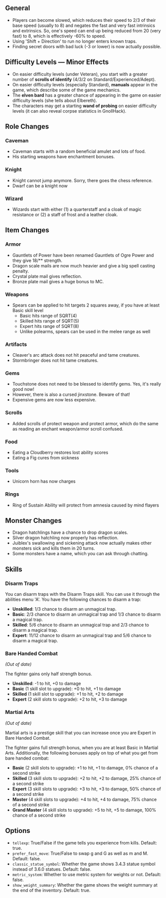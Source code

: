 ## General
* Players can become slowed, which reduces their speed to 2/3 of their base speed (usually to 8) and negates the fast and very fast intrinsics and extrinsics. So, one's speed can end up being reduced from 20 (very fast) to 8, which is effectively -60% to speed.
* Using 'Shift + Direction' to run no longer enters known traps.
* Finding secret doors with bad luck (-3 or lower) is now actually possible.

## Difficulty Levels — Minor Effects
* On easier difficulty levels (under Veteran), you start with a greater number of **scrolls of identify** (4/3/2 on Standard/Experienced/Adept). 
* On easier difficulty levels (especially Standard), **manuals** appear in the game, which describe some of the game mechanics.
* The **elven bard** has a greater chance of appearing in the game on easier difficulty levels (she tells about Elbereth).
* The characters may get a starting **wand of probing** on easier difficulty levels (it can also reveal corpse statistics in GnollHack).

## Role Changes

### Caveman
* Caveman starts with a random beneficial amulet and lots of food.
* His starting weapons have enchantment bonuses.

### Knight
* Knight cannot jump anymore. Sorry, there goes the chess reference.
* Dwarf can be a knight now

### Wizard

* Wizards start with either (1) a quarterstaff and a cloak of magic resistance or (2) a staff of frost and a leather cloak.

## Item Changes

### Armor
* Gauntlets of Power have been renamed Gauntlets of Ogre Power and they give 18/** strength.
* Dragon scale mails are now much heavier and give a big spell casting penalty.
* Crystal plate mail gives reflection.
* Bronze plate mail gives a huge bonus to MC.

### Weapons
* Spears can be applied to hit targets 2 squares away, if you have at least Basic skill level
  * Basic hits range of SQRT(4)
  * Skilled hits range of SQRT(5)
  * Expert hits range of SQRT(8)
  * Unlike polearms, spears can be used in the melee range as well

### Artifacts
* Cleaver's arc attack does not hit peaceful and tame creatures.
* Stormbringer does not hit tame creatures.

### Gems
* Touchstone does not need to be blessed to identify gems. Yes, it's really good now!
* However, there is also a cursed jinxstone. Beware of that!
* Expensive gems are now less expensive.

### Scrolls
* Added scrolls of protect weapon and protect armor, which do the same as reading an enchant weapon/armor scroll confused.

### Food
* Eating a Cloudberry restores lost ability scores
* Eating a Fig cures from sickness

### Tools
* Unicorn horn has now charges

### Rings
* Ring of Sustain Ability will protect from amnesia caused by mind flayers


## Monster Changes
* Dragon hatchlings have a chance to drop dragon scales.
* Silver dragon hatchling now properly has reflection.
* Juiblex's swallowing and sickening attack now actually makes other monsters sick and kills them in 20 turns.
* Some monsters have a name, which you can ask through chatting.

## Skills
### Disarm Traps
You can disarm traps with the Disarm Traps skill. You can use it through the abilities menu 'A'. You have the following chances to disarm a trap:
* **Unskilled**: 1/3 chance to disarm an unmagical trap.
* **Basic**: 2/3 chance to disarm an unmagical trap and 1/3 chance to disarm a magical trap.
* **Skilled**: 5/6 chance to disarm an unmagical trap and 2/3 chance to disarm a magical trap.
* **Expert**: 11/12 chance to disarm an unmagical trap and 5/6 chance to disarm a magical trap.

### Bare Handed Combat
*(Out of date)*

The fighter gains only half strength bonus.

* **Unskilled**: -1 to hit, +0 to damage
* **Basic** (1 skill slot  to upgrade): +0 to hit, +1 to damage
* **Skilled** (1 skill slot to upgrade): +1 to hit, +2 to damage
* **Expert** (2 skill slots to upgrade): +2 to hit, +3 to damage

### Martial Arts
*(Out of date)*

Martial arts is a prestige skill that you can increase once you are Expert in Bare Handed Combat.

The fighter gains full strength bonus, when you are at least Basic in Martial Arts. Additionally, the following bonuses apply on top of what you get from bare handed combat:

* **Basic** (2 skill slots to upgrade): +1 to hit, +1 to damage, 0% chance of a second strike
* **Skilled** (3 skill slots to upgrade): +2 to hit, +2 to damage, 25% chance of a second strike
* **Expert** (3 skill slots to upgrade): +3 to hit, +3 to damage, 50% chance of a second strike
* **Master** (4 skill slots to upgrade): +4 to hit, +4 to damage, 75% chance of a second strike
* **Grand Master** (4 skill slots to upgrade): +5 to hit, +5 to damage, 100% chance of a second strike


## Options

- `tellexp`: True/False if the game tells you experience from kills. Default: true.
- `prefer_fast_move`: True/False to swap g and G as well as m and M. Default: false.
- `classic_statue_symbol`: Whether the game shows 3.4.3 statue symbol instead of 3.6.0 statues. Default: false.
- `metric_system`: Whether to use metric system for weights or not. Default: false.
- `show_weight_summary`: Whether the game shows the weight summary at the end of the inventory. Default: true.